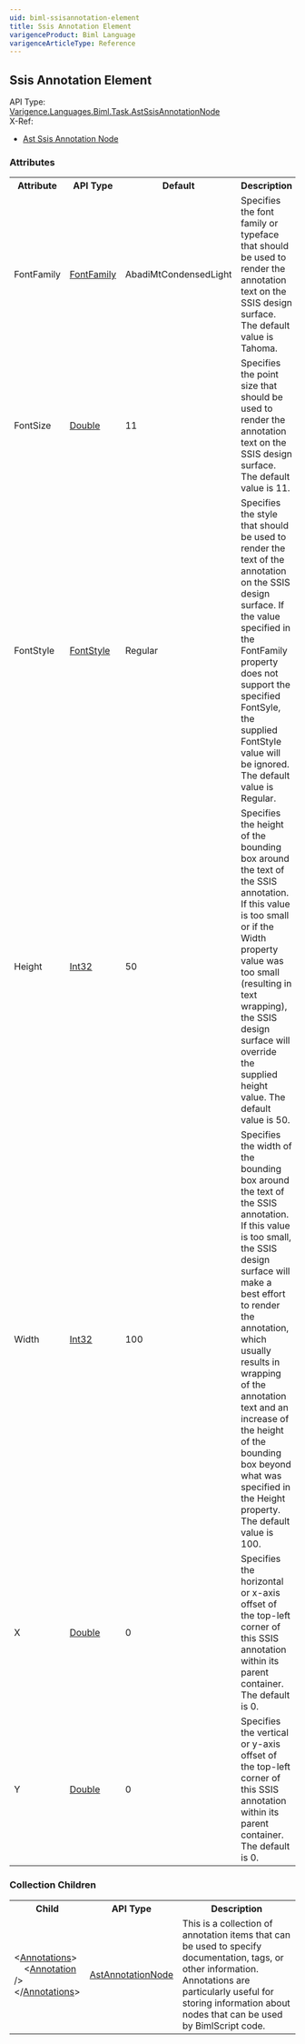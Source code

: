 ```yaml
---
uid: biml-ssisannotation-element
title: Ssis Annotation Element
varigenceProduct: Biml Language
varigenceArticleType: Reference
---
```

## Ssis Annotation Element<div class="AssemblyInfoGroup"><div class="CrossReferenceGroup"><div class="CrossReferenceHeader">API Type:</div><div class="CrossReferenceValue"><a href="../api-reference/Varigence.Languages.Biml.Task.AstSsisAnnotationNode.html">Varigence.Languages.Biml.Task.AstSsisAnnotationNode</a></div></div><div class="CrossReferenceGroup"><div class="CrossReferenceHeader">X-Ref:</div><ul class="xrefRow"><li><a class='xref' href ="Varigence.Languages.Biml.Task.AstSsisAnnotationNode.html">Ast Ssis Annotation Node</a></li></ul></div></div><div class="AttributeGroup"><h3>Attributes</h3><table id="AttributeList" class="AttributeList"><tbody><tr><th class="AttributeNameColumnHeader">Attribute</th><th class="AttributeTypeColumnHeader">API Type</th><th class="AttributeDefaultColumnHeader">Default</th><th class="AttributeSummaryColumnHeader">Description</th></tr><tr class="ad0"><td class="AttributeName">FontFamily</td><td class="AttributeType"><a href="../api-reference/Varigence.Languages.Biml.Layout.FontFamily.html">FontFamily</a></td><td class="AttributeDefault">AbadiMtCondensedLight</td><td class="AttributeSummary"><div class ="SummaryItem">Specifies the font family or typeface that should be used to render the annotation text on the SSIS design surface. The default value is Tahoma. </div></td></tr><tr class="ad1"><td class="AttributeName">FontSize</td><td class="AttributeType"><a href="https://msdn.microsoft.com/en-us/library/System.Double.aspx">Double</a></td><td class="AttributeDefault">11</td><td class="AttributeSummary"><div class ="SummaryItem">Specifies the point size that should be used to render the annotation text on the SSIS design surface. The default value is 11. </div></td></tr><tr class="ad0"><td class="AttributeName">FontStyle</td><td class="AttributeType"><a href="../api-reference/Varigence.Languages.Biml.Layout.FontStyle.html">FontStyle</a></td><td class="AttributeDefault">Regular</td><td class="AttributeSummary"><div class ="SummaryItem">Specifies the style that should be used to render the text of the annotation on the SSIS design surface. If the value specified in the FontFamily property does not support the specified FontSyle, the supplied FontStyle value will be ignored. The default value is Regular. </div></td></tr><tr class="ad1"><td class="AttributeName">Height</td><td class="AttributeType"><a href="https://msdn.microsoft.com/en-us/library/System.Int32.aspx">Int32</a></td><td class="AttributeDefault">50</td><td class="AttributeSummary"><div class ="SummaryItem">Specifies the height of the bounding box around the text of the SSIS annotation. If this value is too small or if the Width property value was too small (resulting in text wrapping), the SSIS design surface will override the supplied height value. The default value is 50. </div></td></tr><tr class="ad0"><td class="AttributeName">Width</td><td class="AttributeType"><a href="https://msdn.microsoft.com/en-us/library/System.Int32.aspx">Int32</a></td><td class="AttributeDefault">100</td><td class="AttributeSummary"><div class ="SummaryItem">Specifies the width of the bounding box around the text of the SSIS annotation. If this value is too small, the SSIS design surface will make a best effort to render the annotation, which usually results in wrapping of the annotation text and an increase of the height of the bounding box beyond what was specified in the Height property. The default value is 100. </div></td></tr><tr class="ad1"><td class="AttributeName">X</td><td class="AttributeType"><a href="https://msdn.microsoft.com/en-us/library/System.Double.aspx">Double</a></td><td class="AttributeDefault">0</td><td class="AttributeSummary"><div class ="SummaryItem">Specifies the horizontal or x-axis offset of the top-left corner of this SSIS annotation within its parent container. The default is 0. </div></td></tr><tr class="ad0"><td class="AttributeName">Y</td><td class="AttributeType"><a href="https://msdn.microsoft.com/en-us/library/System.Double.aspx">Double</a></td><td class="AttributeDefault">0</td><td class="AttributeSummary"><div class ="SummaryItem">Specifies the vertical or y-axis offset of the top-left corner of this SSIS annotation within its parent container. The default is 0. </div></td></tr></tbody></table></div><div class="ChildGroup">### Collection Children<table id="ChildList" class="ChildList"><tbody><tr><th class="ChildNameColumnHeader">Child</th><th class="ChildTypeColumnHeader">API Type</th><th class="ChildSummaryColumnHeader">Description</th></tr><tr class="cd0"><td class="ChildName"><span class="punc">&lt;</span><a href=Varigence.Languages.Biml.AstNode_Annotations.html">Annotations</a><span class="punc">&gt;</span><br />&nbsp;&nbsp;&nbsp;&nbsp;<span class="punc">&lt;</span><a href=Varigence.Languages.Biml.AstAnnotationNode.html">Annotation</a> <span class="punc">/&gt;</span><br /><span class="punc">&lt;/</span><a href=Varigence.Languages.Biml.AstNode_Annotations.html">Annotations</a><span class="punc">&gt;</span></td><td class="ChildType"><a href="../api-reference/Varigence.Languages.Biml.AstAnnotationNode.html">AstAnnotationNode</a></td><td class="ChildSummary"><div class ="SummaryItem">This is a collection of annotation items that can be used to specify documentation, tags, or other information.  Annotations are particularly useful for storing information about nodes that can be used by BimlScript code. </div> </td></tr></tbody></table></div>